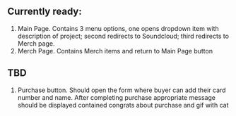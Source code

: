 ## Currently ready:
1. Main Page. Contains 3 menu options, one opens dropdown item with description of project; second redirects to Soundcloud; third redirects to Merch page.
2. Merch Page. Contains Merch items and return to Main Page button

## TBD
1. Purchase button. Should open the form where buyer can add their card number and name. After completing purchase appropriate message should be displayed contained congrats about purchase and gif with cat
